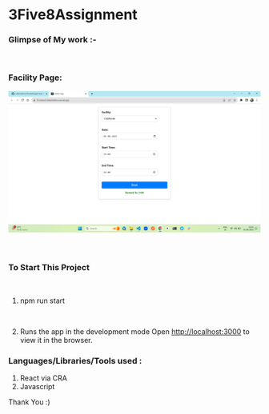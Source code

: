 # 3Five8Assignment



### Glimpse of My work :-

<br>



### Facility Page:

![Line](https://github.com/lokeshahire/3Five8Assignment/blob/main/frontend/Screenshot%20(139).png?raw=true)
<br>
<br>
<br>






### To Start This Project 

<br>

1. npm run start
<br>

2. Runs the app in the development mode
Open [http://localhost:3000](http://localhost:3000) to view it in the browser.


### Languages/Libraries/Tools used : 


1. React via CRA
2. Javascript



Thank You :)
